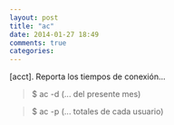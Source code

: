 ```yaml
---
layout: post
title: "ac"
date: 2014-01-27 18:49
comments: true
categories: 
---
```

[acct]. Reporta los tiempos de conexión...

>$ ac -d    (... del presente mes)

>$ ac -p    (... totales de cada usuario)

